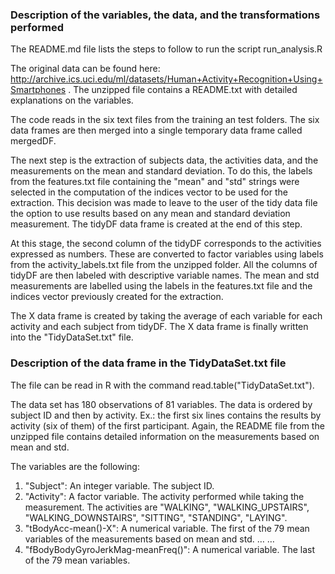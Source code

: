 ### Description of the variables, the data, and the transformations performed

The README.md file lists the steps to follow to run the script run_analysis.R

The original data can be found here: http://archive.ics.uci.edu/ml/datasets/Human+Activity+Recognition+Using+Smartphones . The unzipped file contains a README.txt with detailed explanations on the variables.

The code reads in the six text files from the training an test folders. The six data frames are then merged into a single temporary data frame called mergedDF.

The next step is the extraction of subjects data, the activities data, and the measurements on the mean and standard deviation. To do this, the labels from the features.txt file containing the "mean" and "std" strings were selected in the computation of the indices vector to be used for the extraction. This decision was made to leave to the user of the tidy data file the option to use results based on any mean and standard deviation measurement. The tidyDF data frame is created at the end of this step.

At this stage, the second column of the tidyDF corresponds to the activities expressed as numbers. These are converted to factor variables using labels from the activity_labels.txt file from the unzipped folder. All the columns of tidyDF are then labeled with descriptive variable names. The mean and std measurements are labelled using the labels in the features.txt file and the indices vector previously created for the extraction.

The X data frame is created by taking the average of each variable for each activity and each subject from tidyDF. The X data frame is finally written into the "TidyDataSet.txt" file.


### Description of the data frame in the TidyDataSet.txt file

The file can be read in R with the command read.table("TidyDataSet.txt").

The data set has 180 observations of 81 variables. The data is ordered by subject ID and then by activity. Ex.: the first six lines contains the results by activity (six of them) of the first participant. Again, the README file from the unzipped file contains detailed information on the measurements based on mean and std.

 The variables are the following:

1. "Subject": An integer variable. The subject ID.
2. "Activity": A factor variable. The activity performed while taking the measurement. The activities are "WALKING", "WALKING_UPSTAIRS", "WALKING_DOWNSTAIRS", "SITTING", "STANDING", "LAYING".
3. "tBodyAcc-mean()-X": A numerical variable. The first of the 79 mean variables of the measurements based on mean and std.
…	…
81. "fBodyBodyGyroJerkMag-meanFreq()": A numerical variable. The last of the 79 mean variables.
